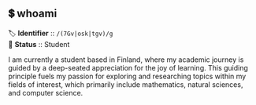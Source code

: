 ## 💲 whoami
🏷️ **Identifier** :: `/(7Gv|osk|tgv)/g`  
📃 **Status** :: Student  

I am currently a student based in Finland, where my academic journey is guided by a deep-seated appreciation for the joy of learning. This guiding principle fuels my passion for exploring and researching topics within my fields of interest, which primarily include mathematics, natural sciences, and computer science. 
